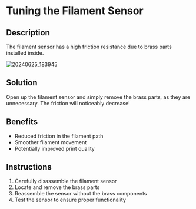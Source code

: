 # Tuning the Filament Sensor

## Description

The filament sensor has a high friction resistance due to brass parts installed inside.

![20240625_183945](https://github.com/SphaeroX/Sovol-SV08-Tweaks/assets/6785110/4daf87a3-4a35-49b6-a676-694ca21f8a27)

## Solution

Open up the filament sensor and simply remove the brass parts, as they are unnecessary. The friction will noticeably decrease!

## Benefits

- Reduced friction in the filament path
- Smoother filament movement
- Potentially improved print quality

## Instructions

1. Carefully disassemble the filament sensor
2. Locate and remove the brass parts
3. Reassemble the sensor without the brass components
4. Test the sensor to ensure proper functionality


